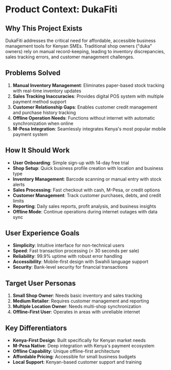 # Product Context: DukaFiti

## Why This Project Exists
DukaFiti addresses the critical need for affordable, accessible business management tools for Kenyan SMEs. Traditional shop owners ("duka" owners) rely on manual record-keeping, leading to inventory discrepancies, sales tracking errors, and customer management challenges.

## Problems Solved
1. **Manual Inventory Management**: Eliminates paper-based stock tracking with real-time inventory updates
2. **Sales Tracking Inaccuracies**: Provides digital POS system with multiple payment method support
3. **Customer Relationship Gaps**: Enables customer credit management and purchase history tracking
4. **Offline Operation Needs**: Functions without internet with automatic synchronization when online
5. **M-Pesa Integration**: Seamlessly integrates Kenya's most popular mobile payment system

## How It Should Work
- **User Onboarding**: Simple sign-up with 14-day free trial
- **Shop Setup**: Quick business profile creation with location and business type
- **Inventory Management**: Barcode scanning or manual entry with stock alerts
- **Sales Processing**: Fast checkout with cash, M-Pesa, or credit options
- **Customer Management**: Track customer purchases, debts, and credit limits
- **Reporting**: Daily sales reports, profit analysis, and business insights
- **Offline Mode**: Continue operations during internet outages with data sync

## User Experience Goals
- **Simplicity**: Intuitive interface for non-technical users
- **Speed**: Fast transaction processing (< 30 seconds per sale)
- **Reliability**: 99.9% uptime with robust error handling
- **Accessibility**: Mobile-first design with Swahili language support
- **Security**: Bank-level security for financial transactions

## Target User Personas
1. **Small Shop Owner**: Needs basic inventory and sales tracking
2. **Medium Retailer**: Requires customer management and reporting
3. **Multiple Location Owner**: Needs multi-shop synchronization
4. **Offline-First User**: Operates in areas with unreliable internet

## Key Differentiators
- **Kenya-First Design**: Built specifically for Kenyan market needs
- **M-Pesa Native**: Deep integration with Kenya's payment ecosystem
- **Offline Capability**: Unique offline-first architecture
- **Affordable Pricing**: Accessible for small business budgets
- **Local Support**: Kenyan-based customer support and training
